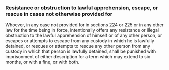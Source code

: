 ### Resistance or obstruction to lawful apprehension, escape, or rescue in cases not otherwise provided for

Whoever, in any case not provided for in sections 224 or 225 or in any other law for the time being in force, intentionally offers any resistance or illegal obstruction to the lawful apprehension of himself or of any other person, or escapes or attempts to escape from any custody in which he is lawfully detained, or rescues or attempts to rescue any other person from any custody in which that person is lawfully detained, shall be punished with imprisonment of either description for a term which may extend to six months, or with a fine, or with both.
